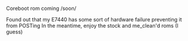 Coreboot rom coming /soon/

Found out that my E7440 has some sort of hardware failure preventing it from POSTing
In the meantime, enjoy the stock and me_clean'd roms (I guess)
